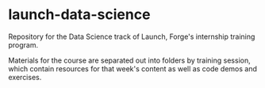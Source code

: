 # launch-data-science

Repository for the Data Science track of Launch, Forge's internship training program.

Materials for the course are separated out into folders by training session, which contain resources for that week's content as well as code demos and exercises.

